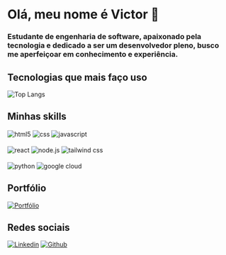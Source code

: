 # Olá, meu nome é Victor 👋

### Estudante de engenharia de software, apaixonado pela tecnologia e dedicado a ser um desenvolvedor pleno, busco me aperfeiçoar em conhecimento e experiência.

## Tecnologias que mais faço uso
![Top Langs](https://github-readme-stats.vercel.app/api/top-langs/?username=VictorAugusto310304&demo=true)

## Minhas skills

<div style="display: inline_block">
    <img align="center" alt="html5" src="https://img.shields.io/badge/HTML5-E34F26?style=for-the-badge&logo=html5&logoColor=white">
    <img align="center" alt="css" src="https://img.shields.io/badge/CSS3-1572B6?style=for-the-badge&logo=css3&logoColor=white">
    <img align="center" alt="javascript" src="https://img.shields.io/badge/JavaScript-F7DF1E?style=for-the-badge&logo=javascript&logoColor=black">
</div></br>

<div style="display: inline_block">
    <img align="center" alt="react" src="https://img.shields.io/badge/React-20232A?style=for-the-badge&logo=react&logoColor=61DAFB">
    <img align="center" alt="node.js" src="https://img.shields.io/badge/Node.js-43853D?style=for-the-badge&logo=node.js&logoColor=white">
    <img align="center" alt="tailwind css" src="https://img.shields.io/badge/Tailwind_CSS-38B2AC?style=for-the-badge&logo=tailwind-css&logoColor=white">
</div></br>

<div style="display: inline_block">
    <img align="center" alt="python" src="https://img.shields.io/badge/Python-14354C?style=for-the-badge&logo=python&logoColor=white">
    <img align="center" alt="google cloud" src="https://img.shields.io/badge/Google_Cloud-4285F4?style=for-the-badge&logo=google-cloud&logoColor=white">
</div>

## Portfólio
[![Portfólio](https://img.shields.io/website-up-down-green-red/http/monip.org.svg)](https://victoraugusto310304.github.io/primeiro-portfolio_1/) 

## Redes sociais

[![Linkedin](https://img.shields.io/badge/LinkedIn-0077B5?style=for-the-badge&logo=linkedin&logoColor=white)](https://www.linkedin.com/in/victor-augusto-da-silva-santos-213223229/)
[![Github](https://img.shields.io/badge/GitHub-100000?style=for-the-badge&logo=github&logoColor=white)](https://github.com/VictorAugusto310304)
